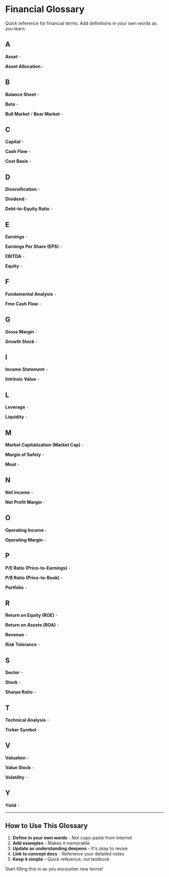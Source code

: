 # Financial Glossary

Quick reference for financial terms. Add definitions in your own words as you learn.

## A

**Asset** - 

**Asset Allocation** - 

## B

**Balance Sheet** - 

**Beta** - 

**Bull Market** / **Bear Market** - 

## C

**Capital** - 

**Cash Flow** - 

**Cost Basis** - 

## D

**Diversification** - 

**Dividend** - 

**Debt-to-Equity Ratio** - 

## E

**Earnings** - 

**Earnings Per Share (EPS)** - 

**EBITDA** - 

**Equity** - 

## F

**Fundamental Analysis** - 

**Free Cash Flow** - 

## G

**Gross Margin** - 

**Growth Stock** - 

## I

**Income Statement** - 

**Intrinsic Value** - 

## L

**Leverage** - 

**Liquidity** - 

## M

**Market Capitalization (Market Cap)** - 

**Margin of Safety** - 

**Moat** - 

## N

**Net Income** - 

**Net Profit Margin** - 

## O

**Operating Income** - 

**Operating Margin** - 

## P

**P/E Ratio (Price-to-Earnings)** - 

**P/B Ratio (Price-to-Book)** - 

**Portfolio** - 

## R

**Return on Equity (ROE)** - 

**Return on Assets (ROA)** - 

**Revenue** - 

**Risk Tolerance** - 

## S

**Sector** - 

**Stock** - 

**Sharpe Ratio** - 

## T

**Technical Analysis** - 

**Ticker Symbol** - 

## V

**Valuation** - 

**Value Stock** - 

**Volatility** - 

## Y

**Yield** - 

---

## How to Use This Glossary

1. **Define in your own words** - Not copy-paste from internet
2. **Add examples** - Makes it memorable
3. **Update as understanding deepens** - It's okay to revise
4. **Link to concept docs** - Reference your detailed notes
5. **Keep it simple** - Quick reference, not textbook

Start filling this in as you encounter new terms!

